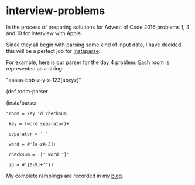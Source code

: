 # interview-problems

In the process of preparing solutions for Advent of Code 2016 problems 1, 4 and 10 for interview with Apple.

Since they all begin with parsing some kind of input data, I have decided this will be a perfect job for [Instaparse](https://github.com/Engelberg/instaparse). 

For example, here is our parser for the day 4 problem.
Each room is represented as a string:

"aaaaa-bbb-z-y-x-123[abxyz]"

(def room-parser

  (insta/parser
  
    "room = key id checksum
    
     key = (word separator)+
     
     separator = '-'
     
     word = #'[a-zA-Z]+'
     
     checksum = '[' word ']'
     
     id = #'[0-9]+'"))
     
     

My complete ramblings are recorded in my [blog](https://crjunkie.blogspot.com/2017/11/my-interview-for-apple.html).
